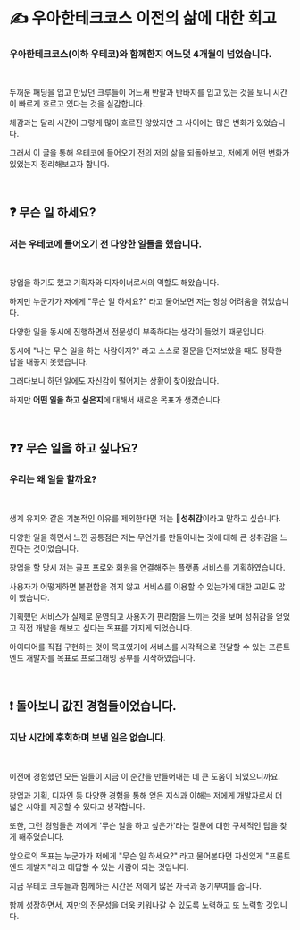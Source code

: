 # ✍️ 우아한테크코스 이전의 삶에 대한 회고

### 우아한테크코스(이하 우테코)와 함께한지 어느덧 4개월이 넘었습니다.

<br>

두꺼운 패딩을 입고 만났던 크루들이 어느새 반팔과 반바지를 입고 있는 것을 보니 시간이 빠르게 흐르고 있다는 것을 실감합니다.

체감과는 달리 시간이 그렇게 많이 흐르진 않았지만 그 사이에는 많은 변화가 있었습니다.

그래서 이 글을 통해 우테코에 들어오기 전의 저의 삶을 되돌아보고, 저에게 어떤 변화가 있었는지 정리해보고자 합니다.

<br>

## ❓ 무슨 일 하세요?

### 저는 우테코에 들어오기 전 다양한 일들을 했습니다.

<br>

창업을 하기도 했고 기획자와 디자이너로서의 역할도 해왔습니다.

하지만 누군가가 저에게 "무슨 일 하세요?" 라고 물어보면 저는 항상 어려움을 겪었습니다.

다양한 일을 동시에 진행하면서 전문성이 부족하다는 생각이 들었기 때문입니다.

동시에 "나는 무슨 일을 하는 사람이지?" 라고 스스로 질문을 던져보았을 때도 정확한 답을 내놓지 못했습니다.

그러다보니 하던 일에도 자신감이 떨어지는 상황이 찾아왔습니다.

하지만 **어떤 일을 하고 싶은지**에 대해서 새로운 목표가 생겼습니다.

<br>

## ❓❓ 무슨 일을 하고 싶나요?

### 우리는 왜 일을 할까요?

<br>

생계 유지와 같은 기본적인 이유를 제외한다면 저는 **🚀성취감**이라고 말하고 싶습니다.

다양한 일을 하면서 느낀 공통점은 저는 무언가를 만들어내는 것에 대해 큰 성취감을 느낀다는 것이었습니다.

창업을 할 당시 저는 골프 프로와 회원을 연결해주는 플랫폼 서비스를 기획하였습니다.

사용자가 어떻게하면 불편함을 겪지 않고 서비스를 이용할 수 있는가에 대한 고민도 많이 했습니다.

기획했던 서비스가 실제로 운영되고 사용자가 편리함을 느끼는 것을 보며 성취감을 얻었고 직접 개발을 해보고 싶다는 목표를 가지게 되었습니다.

아이디어를 직접 구현하는 것이 목표였기에 서비스를 시각적으로 전달할 수 있는 프론트엔드 개발자를 목표로 프로그래밍 공부를 시작하였습니다.

<br>

## ❗️ 돌아보니 값진 경험들이었습니다.

### 지난 시간에 후회하며 보낸 일은 없습니다.

<br>

이전에 경험했던 모든 일들이 지금 이 순간을 만들어내는 데 큰 도움이 되었으니까요.

창업과 기획, 디자인 등 다양한 경험을 통해 얻은 지식과 이해는 저에게 개발자로서 더 넓은 시야를 제공할 수 있다고 생각합니다.

또한, 그런 경험들은 저에게 '무슨 일을 하고 싶은가'라는 질문에 대한 구체적인 답을 찾게 해주었습니다.

앞으로의 목표는 누군가가 저에게 "무슨 일 하세요?" 라고 물어본다면 자신있게 "프론트엔드 개발자"라고 대답할 수 있는 사람이 되는 것입니다.

지금 우테코 크루들과 함께하는 시간은 저에게 많은 자극과 동기부여를 줍니다.

함께 성장하면서, 저만의 전문성을 더욱 키워나갈 수 있도록 노력하고 또 노력할 것입니다.
